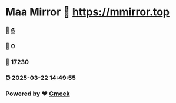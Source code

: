 # Maa Mirror :link: https://mmirror.top 
### :page_facing_up: [6](https://mmirror.top/tag.html) 
### :speech_balloon: 0 
### :hibiscus: 17230 
### :alarm_clock: 2025-03-22 14:49:55 
### Powered by :heart: [Gmeek](https://github.com/Meekdai/Gmeek)
